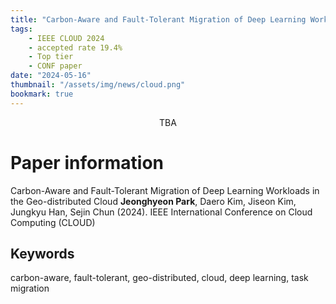 ```yaml
---
title: "Carbon-Aware and Fault-Tolerant Migration of Deep Learning Workloads in the Geo-distributed Cloud"
tags:
    - IEEE CLOUD 2024
    - accepted rate 19.4%
    - Top tier
    - CONF paper
date: "2024-05-16"
thumbnail: "/assets/img/news/cloud.png"
bookmark: true
---
```


<figure> 
    <!-- <img src="/assets/img/paper/TBA.png" alt="TBA" style="width:378px; height:293px;"> -->
    <figcaption align='center'>TBA</figcaption>
</figure>


# Paper information
Carbon-Aware and Fault-Tolerant Migration of Deep Learning Workloads in the Geo-distributed Cloud
**Jeonghyeon Park**, Daero Kim, Jiseon Kim, Jungkyu Han, Sejin Chun (2024). IEEE International Conference on Cloud Computing (CLOUD)


## Keywords
carbon-aware, fault-tolerant, geo-distributed, cloud, deep learning, task migration


<!-- ## Abstract


## Note

<div class="alert alert-primary" role="alert">
    본 논문은 <strong>2024년 한국멀티미디어학회 춘계학술발표대회 우수논문상</strong> 수상하였습니다
</div> -->